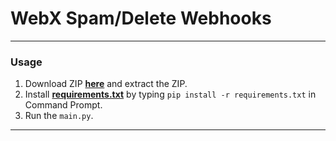 # WebX Spam/Delete Webhooks
--------------------------------------

### Usage

1. Download ZIP <a href="https://github.com/platipus9999/WebX/archive/refs/heads/main.zip">**here**</a> and extract the ZIP.
2. Install <a href="https://github.com/platipus9999/WebX/blob/main/requirements.txt">**requirements.txt**</a> by typing `pip install -r requirements.txt` in Command Prompt.
3. Run the `main.py`.

--------------------------------------
